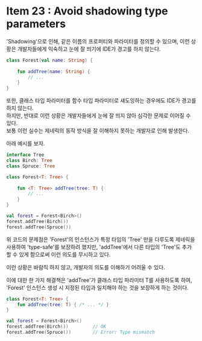 # Item 23 : Avoid shadowing type parameters

'Shadowing'으로 인해, 같은 이름의 프로퍼티와 파라미터를 정의할 수 있으며, 이런 상황은 개발자들에게 익숙하고 눈에 잘 띄기에 IDE가 경고를 하지 않는다.

```kotlin
class Forest(val name: String) {
    
    fun addTree(name: String) {
        // ...
    }
}
```

또한, 클래스 타입 파라미터를 함수 타입 파라미터로 섀도잉하는 경우에도 IDE가 경고를 하지 않는다.  
하지만, 반대로 이런 상황은 개발자들에게 눈에 잘 띄지 않아 심각한 문제로 이어질 수 있다.  
보통 이런 실수는 제네릭의 동작 방식을 잘 이해하지 못하는 개발자로 인해 발생한다.

아래 예시를 보자.

```kotlin
interface Tree
class Birch: Tree
class Spruce: Tree

class Forest<T: Tree> {
    
    fun <T: Tree> addTree(tree: T) { 
        // ...
    }
}

val forest = Forest<Birch>()
forest.addTree(Birch())
forest.addTree(Spruce())
```

위 코드의 문제점은 'Forest'의 인스턴스가 특정 타입의 'Tree' 만을 다루도록 제네릭을 사용하여 'type-safe'를 보장하려 했지만,
'addTree'에서 다른 타입의 'Tree'도 추가할 수 있게 함으로써 이런 의도를 무시하고 있다.

이런 상황은 바람직 하지 않고, 개발자의 의도를 이해하기 어려울 수 있다.

이에 대한 한 가지 해결책은 'addTree'가 클래스 타입 파라미터 T를 사용하도록 하여,
'Forest' 인스턴스 생성 시 지정된 타입과 일치해야 하는 것을 보장하게 하는 것이다.

```kotlin
class Forest<T: Tree> {
    fun addTree(tree: T) { /* ... */ }
}

val forest = Forest<Birch>()
forest.addTree(Birch())         // OK
forest.addTree(Spruce())        // Error: Type mismatch
```
